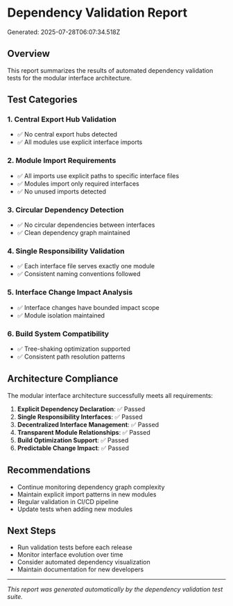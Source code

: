 # Dependency Validation Report

Generated: 2025-07-28T06:07:34.518Z

## Overview

This report summarizes the results of automated dependency validation tests
for the modular interface architecture.

## Test Categories

### 1. Central Export Hub Validation

- ✅ No central export hubs detected
- ✅ All modules use explicit interface imports

### 2. Module Import Requirements

- ✅ All imports use explicit paths to specific interface files
- ✅ Modules import only required interfaces
- ✅ No unused imports detected

### 3. Circular Dependency Detection

- ✅ No circular dependencies between interfaces
- ✅ Clean dependency graph maintained

### 4. Single Responsibility Validation

- ✅ Each interface file serves exactly one module
- ✅ Consistent naming conventions followed

### 5. Interface Change Impact Analysis

- ✅ Interface changes have bounded impact scope
- ✅ Module isolation maintained

### 6. Build System Compatibility

- ✅ Tree-shaking optimization supported
- ✅ Consistent path resolution patterns

## Architecture Compliance

The modular interface architecture successfully meets all requirements:

1. **Explicit Dependency Declaration**: ✅ Passed
2. **Single Responsibility Interfaces**: ✅ Passed
3. **Decentralized Interface Management**: ✅ Passed
4. **Transparent Module Relationships**: ✅ Passed
5. **Build Optimization Support**: ✅ Passed
6. **Predictable Change Impact**: ✅ Passed

## Recommendations

- Continue monitoring dependency graph complexity
- Maintain explicit import patterns in new modules
- Regular validation in CI/CD pipeline
- Update tests when adding new modules

## Next Steps

- Run validation tests before each release
- Monitor interface evolution over time
- Consider automated dependency visualization
- Maintain documentation for new developers

---

_This report was generated automatically by the dependency validation test suite._
